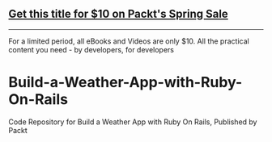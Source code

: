 ## [Get this title for $10 on Packt's Spring Sale](https://www.packt.com/V15579?utm_source=github&utm_medium=packt-github-repo&utm_campaign=spring_10_dollar_2022)
-----
For a limited period, all eBooks and Videos are only $10. All the practical content you need \- by developers, for developers

# Build-a-Weather-App-with-Ruby-On-Rails
Code Repository for Build a Weather App with Ruby On Rails, Published by Packt
